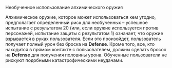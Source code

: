 Необученное использование алхимического оружия

Алхимическое оружие, которое может использоваться кем угодно, предполагает определенный риск для необученных – успешное испытание с результатом 20 (или, если оружие используется против персонажей, испытание защиты с результатом 1) означает, что оружие взрывается в руках пользователя. Если это произойдет, пользователь получает полный урон без броска на **Defense**. Кроме того, все, кто находится в прямом контакте с пользователем, должны сделать бросок на **Defense** для получения половины урона. Обученные пользователи не рискуют подобными катастрофическими неудачами.